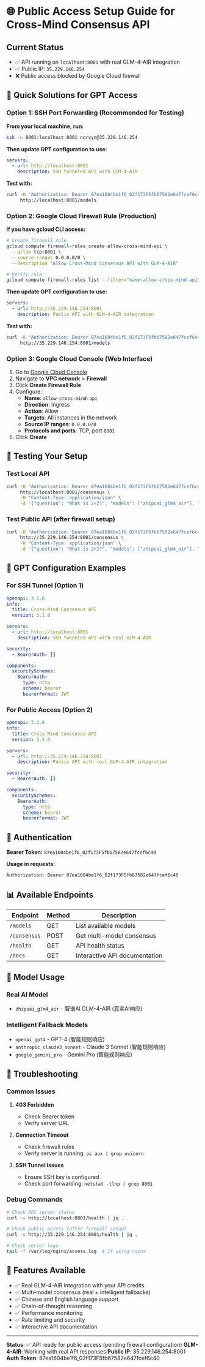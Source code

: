 # 🌐 Public Access Setup Guide for Cross-Mind Consensus API

## Current Status
- ✅ API running on `localhost:8001` with real GLM-4-AIR integration
- ✅ Public IP: `35.229.146.254`
- ❌ Public access blocked by Google Cloud firewall

## 🚀 Quick Solutions for GPT Access

### Option 1: SSH Port Forwarding (Recommended for Testing)

**From your local machine, run:**
```bash
ssh -L 8001:localhost:8001 norvyn@35.229.146.254
```

**Then update GPT configuration to use:**
```yaml
servers:
  - url: http://localhost:8001
    description: SSH tunneled API with GLM-4-AIR
```

**Test with:**
```bash
curl -H "Authorization: Bearer 87ea1604be1f6_02f173F5fb67582e647fcef6c40" \
     http://localhost:8001/models
```

### Option 2: Google Cloud Firewall Rule (Production)

**If you have gcloud CLI access:**
```bash
# Create firewall rule
gcloud compute firewall-rules create allow-cross-mind-api \
  --allow tcp:8001 \
  --source-ranges 0.0.0.0/0 \
  --description "Allow Cross-Mind Consensus API with GLM-4-AIR"

# Verify rule
gcloud compute firewall-rules list --filter="name:allow-cross-mind-api"
```

**Then update GPT configuration to use:**
```yaml
servers:
  - url: http://35.229.146.254:8001
    description: Public API with GLM-4-AIR integration
```

**Test with:**
```bash
curl -H "Authorization: Bearer 87ea1604be1f6_02f173F5fb67582e647fcef6c40" \
     http://35.229.146.254:8001/models
```

### Option 3: Google Cloud Console (Web Interface)

1. Go to [Google Cloud Console](https://console.cloud.google.com)
2. Navigate to **VPC network** > **Firewall**
3. Click **Create Firewall Rule**
4. Configure:
   - **Name**: `allow-cross-mind-api`
   - **Direction**: Ingress
   - **Action**: Allow
   - **Targets**: All instances in the network
   - **Source IP ranges**: `0.0.0.0/0`
   - **Protocols and ports**: TCP, port `8001`
5. Click **Create**

## 🧪 Testing Your Setup

### Test Local API
```bash
curl -H "Authorization: Bearer 87ea1604be1f6_02f173F5fb67582e647fcef6c40" \
     http://localhost:8001/consensus \
     -H "Content-Type: application/json" \
     -d '{"question": "What is 2+2?", "models": ["zhipuai_glm4_air"], "max_models": 1}'
```

### Test Public API (after firewall setup)
```bash
curl -H "Authorization: Bearer 87ea1604be1f6_02f173F5fb67582e647fcef6c40" \
     http://35.229.146.254:8001/consensus \
     -H "Content-Type: application/json" \
     -d '{"question": "What is 2+2?", "models": ["zhipuai_glm4_air"], "max_models": 1}'
```

## 🤖 GPT Configuration Examples

### For SSH Tunnel (Option 1)
```yaml
openapi: 3.1.0
info:
  title: Cross-Mind Consensus API
  version: 3.1.0

servers:
  - url: http://localhost:8001
    description: SSH tunneled API with real GLM-4-AIR

security:
  - BearerAuth: []

components:
  securitySchemes:
    BearerAuth:
      type: http
      scheme: bearer
      bearerFormat: JWT
```

### For Public Access (Option 2)
```yaml
openapi: 3.1.0
info:
  title: Cross-Mind Consensus API
  version: 3.1.0

servers:
  - url: http://35.229.146.254:8001
    description: Public API with real GLM-4-AIR integration

security:
  - BearerAuth: []

components:
  securitySchemes:
    BearerAuth:
      type: http
      scheme: bearer
      bearerFormat: JWT
```

## 🔐 Authentication

**Bearer Token:** `87ea1604be1f6_02f173F5fb67582e647fcef6c40`

**Usage in requests:**
```bash
Authorization: Bearer 87ea1604be1f6_02f173F5fb67582e647fcef6c40
```

## 📊 Available Endpoints

| Endpoint | Method | Description |
|----------|--------|-------------|
| `/models` | GET | List available models |
| `/consensus` | POST | Get multi-model consensus |
| `/health` | GET | API health status |
| `/docs` | GET | Interactive API documentation |

## 🎯 Model Usage

### Real AI Model
- `zhipuai_glm4_air` - 智谱AI GLM-4-AIR (真实AI响应)

### Intelligent Fallback Models
- `openai_gpt4` - GPT-4 (智能规则响应)
- `anthropic_claude3_sonnet` - Claude 3 Sonnet (智能规则响应)
- `google_gemini_pro` - Gemini Pro (智能规则响应)

## 🔧 Troubleshooting

### Common Issues

1. **403 Forbidden**
   - Check Bearer token
   - Verify server URL

2. **Connection Timeout**
   - Check firewall rules
   - Verify server is running: `ps aux | grep uvicorn`

3. **SSH Tunnel Issues**
   - Ensure SSH key is configured
   - Check port forwarding: `netstat -tlnp | grep 8001`

### Debug Commands

```bash
# Check API server status
curl -s http://localhost:8001/health | jq .

# Check public access (after firewall setup)
curl -s http://35.229.146.254:8001/health | jq .

# Check server logs
tail -f /var/log/nginx/access.log  # If using nginx
```

## 🌟 Features Available

- ✅ Real GLM-4-AIR integration with your API credits
- ✅ Multi-model consensus (real + intelligent fallbacks)
- ✅ Chinese and English language support
- ✅ Chain-of-thought reasoning
- ✅ Performance monitoring
- ✅ Rate limiting and security
- ✅ Interactive API documentation

---

**Status**: ✅ API ready for public access (pending firewall configuration)
**GLM-4-AIR**: Working with real API responses
**Public IP**: 35.229.146.254:8001
**Auth Token**: 87ea1604be1f6_02f173F5fb67582e647fcef6c40 